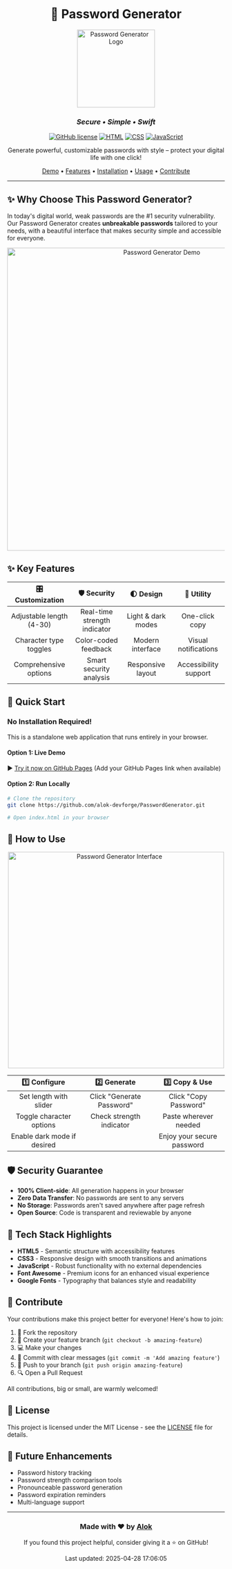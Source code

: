 <div align="center">

# 🔐 Password Generator

<img src="logo.png" alt="Password Generator Logo" width="180"/>

### *Secure • Simple • Swift*

[![GitHub license](https://img.shields.io/badge/License-MIT-blue.svg)](LICENSE)
[![HTML](https://img.shields.io/badge/HTML5-E34F26?style=flat&logo=html5&logoColor=white)](https://developer.mozilla.org/en-US/docs/Web/HTML)
[![CSS](https://img.shields.io/badge/CSS3-1572B6?style=flat&logo=css3&logoColor=white)](https://developer.mozilla.org/en-US/docs/Web/CSS)
[![JavaScript](https://img.shields.io/badge/JavaScript-F7DF1E?style=flat&logo=javascript&logoColor=black)](https://developer.mozilla.org/en-US/docs/Web/JavaScript)

Generate powerful, customizable passwords with style – protect your digital life with one click!

[Demo](#demo) • [Features](#sparkles-key-features) • [Installation](#rocket-quick-start) • [Usage](#compass-how-to-use) • [Contribute](#handshake-contribute)

</div>

---

## ✨ Why Choose This Password Generator?

In today's digital world, weak passwords are the #1 security vulnerability. Our Password Generator creates **unbreakable passwords** tailored to your needs, with a beautiful interface that makes security simple and accessible for everyone.

<div align="center">
  <img src="demo.gif" alt="Password Generator Demo" width="700px"/>
</div>

## :sparkles: Key Features

<div align="center">

| 🎛️ **Customization** | 🛡️ **Security** | 🌓 **Design** | 🔄 **Utility** |
|:-------------------:|:---------------:|:-------------:|:--------------:|
| Adjustable length (4-30) | Real-time strength indicator | Light & dark modes | One-click copy |
| Character type toggles | Color-coded feedback | Modern interface | Visual notifications |
| Comprehensive options | Smart security analysis | Responsive layout | Accessibility support |

</div>

## :rocket: Quick Start

### No Installation Required!

This is a standalone web application that runs entirely in your browser.

#### Option 1: Live Demo
▶️ [Try it now on GitHub Pages](#) (Add your GitHub Pages link when available)

#### Option 2: Run Locally
```bash
# Clone the repository
git clone https://github.com/alok-devforge/PasswordGenerator.git

# Open index.html in your browser
```

## :compass: How to Use

<div align="center">
<img src="https://github.com/user-attachments/assets/60989441-b8a4-460d-9f28-55ceb51b69f3" alt="Password Generator Interface" width="500px"/>
</div>

<div align="center">

| 1️⃣ **Configure** | 2️⃣ **Generate** | 3️⃣ **Copy & Use** |
|:----------------:|:----------------:|:------------------:|
| Set length with slider | Click "Generate Password" | Click "Copy Password" |
| Toggle character options | Check strength indicator | Paste wherever needed |
| Enable dark mode if desired | | Enjoy your secure password |

</div>

## :shield: Security Guarantee

- **100% Client-side**: All generation happens in your browser
- **Zero Data Transfer**: No passwords are sent to any servers
- **No Storage**: Passwords aren't saved anywhere after page refresh
- **Open Source**: Code is transparent and reviewable by anyone

## :art: Tech Stack Highlights

- **HTML5** - Semantic structure with accessibility features
- **CSS3** - Responsive design with smooth transitions and animations
- **JavaScript** - Robust functionality with no external dependencies
- **Font Awesome** - Premium icons for an enhanced visual experience
- **Google Fonts** - Typography that balances style and readability

## :handshake: Contribute

Your contributions make this project better for everyone! Here's how to join:

1. 🍴 Fork the repository
2. 🌱 Create your feature branch (`git checkout -b amazing-feature`)
3. 💻 Make your changes
4. 📝 Commit with clear messages (`git commit -m 'Add amazing feature'`)
5. 🚀 Push to your branch (`git push origin amazing-feature`)
6. 🔍 Open a Pull Request

All contributions, big or small, are warmly welcomed!

## :memo: License

This project is licensed under the MIT License - see the [LICENSE](LICENSE) file for details.

## :star2: Future Enhancements

- Password history tracking
- Password strength comparison tools
- Pronounceable password generation
- Password expiration reminders
- Multi-language support

---

<div align="center">

### Made with ❤️ by [Alok](https://github.com/alok-devforge)

<p>If you found this project helpful, consider giving it a ⭐️ on GitHub!</p>
<p>Last updated: 2025-04-28 17:06:05</p>

</div>
